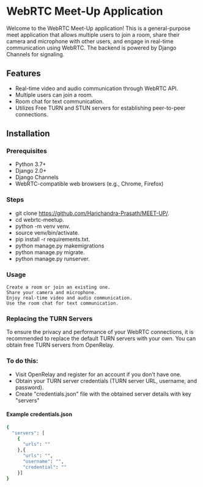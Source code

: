 # WebRTC Meet-Up Application

Welcome to the WebRTC Meet-Up application! This is a general-purpose meet application that allows multiple users to join a room, share their camera and microphone with other users, and engage in real-time communication using WebRTC. The backend is powered by Django Channels for signaling.

## Features
- Real-time video and audio communication through WebRTC API.
- Multiple users can join a room.
- Room chat for text communication.
- Utilizes Free TURN and STUN servers for establishing peer-to-peer connections.

## Installation

### Prerequisites
- Python 3.7+
- Django 2.0+
- Django Channels
- WebRTC-compatible web browsers (e.g., Chrome, Firefox)

### Steps
- git clone https://github.com/Harichandra-Prasath/MEET-UP/.
- cd webrtc-meetup.
- python -m venv venv.
- source venv/bin/activate.
- pip install -r requirements.txt.
- python manage.py makemigrations
- python manage.py migrate.
- python manage.py runserver.

### Usage
    Create a room or join an existing one.
    Share your camera and microphone.
    Enjoy real-time video and audio communication.
    Use the room chat for text communication.

### Replacing the TURN Servers
To ensure the privacy and performance of your WebRTC connections, it is recommended to replace the default TURN servers with your own. You can obtain free TURN servers from OpenRelay. 
### To do this:
- Visit OpenRelay and register for an account if you don't have one.
- Obtain your TURN server credentials (TURN server URL, username, and password).
- Create "credentials.json" file with the obtained server details with key "servers"

#### Example credentials.json
```bash
{
  "servers": [
    {
      "urls": ""
    },{
      "urls": "",
      "username": "",
      "credential": ""
    }]
}
```

